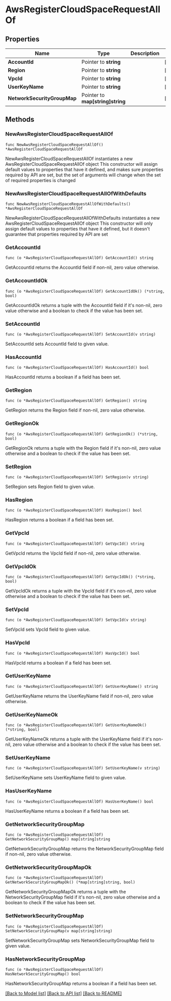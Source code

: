 # AwsRegisterCloudSpaceRequestAllOf

## Properties

Name | Type | Description | Notes
------------ | ------------- | ------------- | -------------
**AccountId** | Pointer to **string** |  | [optional] 
**Region** | Pointer to **string** |  | [optional] 
**VpcId** | Pointer to **string** |  | [optional] 
**UserKeyName** | Pointer to **string** |  | [optional] 
**NetworkSecurityGroupMap** | Pointer to **map[string]string** |  | [optional] 

## Methods

### NewAwsRegisterCloudSpaceRequestAllOf

`func NewAwsRegisterCloudSpaceRequestAllOf() *AwsRegisterCloudSpaceRequestAllOf`

NewAwsRegisterCloudSpaceRequestAllOf instantiates a new AwsRegisterCloudSpaceRequestAllOf object
This constructor will assign default values to properties that have it defined,
and makes sure properties required by API are set, but the set of arguments
will change when the set of required properties is changed

### NewAwsRegisterCloudSpaceRequestAllOfWithDefaults

`func NewAwsRegisterCloudSpaceRequestAllOfWithDefaults() *AwsRegisterCloudSpaceRequestAllOf`

NewAwsRegisterCloudSpaceRequestAllOfWithDefaults instantiates a new AwsRegisterCloudSpaceRequestAllOf object
This constructor will only assign default values to properties that have it defined,
but it doesn't guarantee that properties required by API are set

### GetAccountId

`func (o *AwsRegisterCloudSpaceRequestAllOf) GetAccountId() string`

GetAccountId returns the AccountId field if non-nil, zero value otherwise.

### GetAccountIdOk

`func (o *AwsRegisterCloudSpaceRequestAllOf) GetAccountIdOk() (*string, bool)`

GetAccountIdOk returns a tuple with the AccountId field if it's non-nil, zero value otherwise
and a boolean to check if the value has been set.

### SetAccountId

`func (o *AwsRegisterCloudSpaceRequestAllOf) SetAccountId(v string)`

SetAccountId sets AccountId field to given value.

### HasAccountId

`func (o *AwsRegisterCloudSpaceRequestAllOf) HasAccountId() bool`

HasAccountId returns a boolean if a field has been set.

### GetRegion

`func (o *AwsRegisterCloudSpaceRequestAllOf) GetRegion() string`

GetRegion returns the Region field if non-nil, zero value otherwise.

### GetRegionOk

`func (o *AwsRegisterCloudSpaceRequestAllOf) GetRegionOk() (*string, bool)`

GetRegionOk returns a tuple with the Region field if it's non-nil, zero value otherwise
and a boolean to check if the value has been set.

### SetRegion

`func (o *AwsRegisterCloudSpaceRequestAllOf) SetRegion(v string)`

SetRegion sets Region field to given value.

### HasRegion

`func (o *AwsRegisterCloudSpaceRequestAllOf) HasRegion() bool`

HasRegion returns a boolean if a field has been set.

### GetVpcId

`func (o *AwsRegisterCloudSpaceRequestAllOf) GetVpcId() string`

GetVpcId returns the VpcId field if non-nil, zero value otherwise.

### GetVpcIdOk

`func (o *AwsRegisterCloudSpaceRequestAllOf) GetVpcIdOk() (*string, bool)`

GetVpcIdOk returns a tuple with the VpcId field if it's non-nil, zero value otherwise
and a boolean to check if the value has been set.

### SetVpcId

`func (o *AwsRegisterCloudSpaceRequestAllOf) SetVpcId(v string)`

SetVpcId sets VpcId field to given value.

### HasVpcId

`func (o *AwsRegisterCloudSpaceRequestAllOf) HasVpcId() bool`

HasVpcId returns a boolean if a field has been set.

### GetUserKeyName

`func (o *AwsRegisterCloudSpaceRequestAllOf) GetUserKeyName() string`

GetUserKeyName returns the UserKeyName field if non-nil, zero value otherwise.

### GetUserKeyNameOk

`func (o *AwsRegisterCloudSpaceRequestAllOf) GetUserKeyNameOk() (*string, bool)`

GetUserKeyNameOk returns a tuple with the UserKeyName field if it's non-nil, zero value otherwise
and a boolean to check if the value has been set.

### SetUserKeyName

`func (o *AwsRegisterCloudSpaceRequestAllOf) SetUserKeyName(v string)`

SetUserKeyName sets UserKeyName field to given value.

### HasUserKeyName

`func (o *AwsRegisterCloudSpaceRequestAllOf) HasUserKeyName() bool`

HasUserKeyName returns a boolean if a field has been set.

### GetNetworkSecurityGroupMap

`func (o *AwsRegisterCloudSpaceRequestAllOf) GetNetworkSecurityGroupMap() map[string]string`

GetNetworkSecurityGroupMap returns the NetworkSecurityGroupMap field if non-nil, zero value otherwise.

### GetNetworkSecurityGroupMapOk

`func (o *AwsRegisterCloudSpaceRequestAllOf) GetNetworkSecurityGroupMapOk() (*map[string]string, bool)`

GetNetworkSecurityGroupMapOk returns a tuple with the NetworkSecurityGroupMap field if it's non-nil, zero value otherwise
and a boolean to check if the value has been set.

### SetNetworkSecurityGroupMap

`func (o *AwsRegisterCloudSpaceRequestAllOf) SetNetworkSecurityGroupMap(v map[string]string)`

SetNetworkSecurityGroupMap sets NetworkSecurityGroupMap field to given value.

### HasNetworkSecurityGroupMap

`func (o *AwsRegisterCloudSpaceRequestAllOf) HasNetworkSecurityGroupMap() bool`

HasNetworkSecurityGroupMap returns a boolean if a field has been set.


[[Back to Model list]](../README.md#documentation-for-models) [[Back to API list]](../README.md#documentation-for-api-endpoints) [[Back to README]](../README.md)


